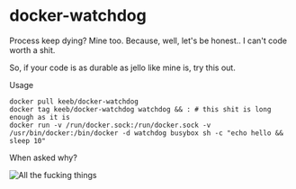 # docker-watchdog

Process keep dying? Mine too. Because, well, let's be honest.. I can't code worth a shit.

So, if your code is as durable as jello like mine is, try this out.

Usage

```
docker pull keeb/docker-watchdog
docker tag keeb/docker-watchdog watchdog && : # this shit is long enough as it is
docker run -v /run/docker.sock:/run/docker.sock -v /usr/bin/docker:/bin/docker -d watchdog busybox sh -c "echo hello && sleep 10"
```

When asked why?

![All the fucking things](http://i.imgur.com/V8PEqyM.jpg)
